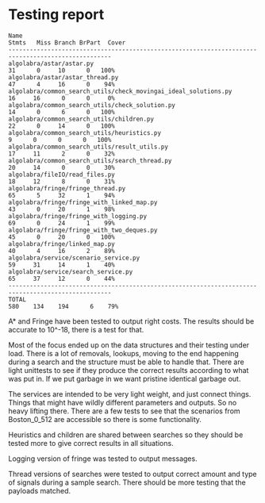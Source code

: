 # Testing report

    Name                                                              Stmts   Miss Branch BrPart  Cover
    ---------------------------------------------------------------------------------------------------
    algolabra/astar/astar.py                                             31      0     10      0   100%
    algolabra/astar/astar_thread.py                                      47      4     16      0    94%
    algolabra/common_search_utils/check_movingai_ideal_solutions.py      16     16      0      0     0%
    algolabra/common_search_utils/check_solution.py                      14      0      6      0   100%
    algolabra/common_search_utils/children.py                            22      0     14      0   100%
    algolabra/common_search_utils/heuristics.py                           9      0      0      0   100%
    algolabra/common_search_utils/result_utils.py                        17     11      2      0    32%
    algolabra/common_search_utils/search_thread.py                       20     14      0      0    30%
    algolabra/fileIO/read_files.py                                       18     12      8      0    31%
    algolabra/fringe/fringe_thread.py                                    65      5     32      1    94%
    algolabra/fringe/fringe_with_linked_map.py                           43      0     20      1    98%
    algolabra/fringe/fringe_with_logging.py                              69      0     24      1    99%
    algolabra/fringe/fringe_with_two_deques.py                           45      0     20      0   100%
    algolabra/fringe/linked_map.py                                       40      4     16      2    89%
    algolabra/service/scenario_service.py                                59     31     14      1    40%
    algolabra/service/search_service.py                                  65     37     12      0    44%
    ---------------------------------------------------------------------------------------------------
    TOTAL                                                               580    134    194      6    79%

A* and Fringe have been tested to output right costs. The results should be accurate to 10^-18, there is
a test for that.

Most of the focus ended up on the data structures and their testing under load. There is a lot of removals,
lookups, moving to the end happening during a search and the structure must be able to handle that.
There are light unittests to see if they produce the correct results according to what was put in. If we
put garbage in we want pristine identical garbage out.

The services are intended to be very light weight, and just connect things. Things that might have wildly different
parameters and outputs. So no heavy lifting there. There are a few tests to see that the scenarios
from Boston_0_512 are accessible so there is some functionality.

Heuristics and children are shared between searches so they should be tested more to give correct results in
all situations.

Logging version of fringe was tested to output messages.

Thread versions of searches were tested to output correct amount and type of signals during a sample search. There should be more testing that
the payloads matched.